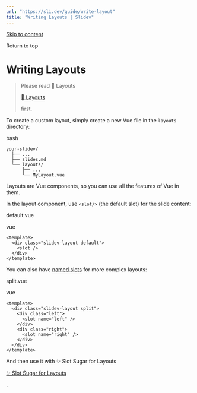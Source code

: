 ```yaml
---
url: "https://sli.dev/guide/write-layout"
title: "Writing Layouts | Slidev"
---
```


[Skip to content](https://sli.dev/guide/write-layout#VPContent)

Return to top

# Writing Layouts [​](https://sli.dev/guide/write-layout\#writing-layouts)

> Please read 📖 Layouts
>
> [📖 Layouts](https://sli.dev/guide/layout)
>
>  first.

To create a custom layout, simply create a new Vue file in the `layouts` directory:

bash

```
your-slidev/
  ├── ...
  ├── slides.md
  └── layouts/
      ├── ...
      └── MyLayout.vue
```

Layouts are Vue components, so you can use all the features of Vue in them.

In the layout component, use `<slot/>` (the default slot) for the slide content:

default.vue

vue

```
<template>
  <div class="slidev-layout default">
    <slot />
  </div>
</template>
```

You can also have [named slots](https://vuejs.org/guide/components/slots.html) for more complex layouts:

split.vue

vue

```
<template>
  <div class="slidev-layout split">
    <div class="left">
      <slot name="left" />
    </div>
    <div class="right">
      <slot name="right" />
    </div>
  </div>
</template>
```

And then use it with ✨ Slot Sugar for Layouts

[✨ Slot Sugar for Layouts](https://sli.dev/features/slot-sugar)

.
